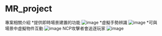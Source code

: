 # MR_project
專案相關介紹
*提供即時場景建置的功能
![image](https://github.com/user-attachments/assets/0503ecfb-687f-49e4-8874-311833251153)
*虛擬手勢辨識
![image](https://github.com/user-attachments/assets/804afac0-aa2a-470c-b4a4-36269000bd3e)
*可與場景中虛擬物件互動
![image](https://github.com/user-attachments/assets/6b6cc935-aecf-41d5-a132-8fb4a51e3d04)
NCP攻擊者會追逐玩家
![image](https://github.com/user-attachments/assets/1896fba1-4deb-449c-bf67-7ad66daa78a3)
